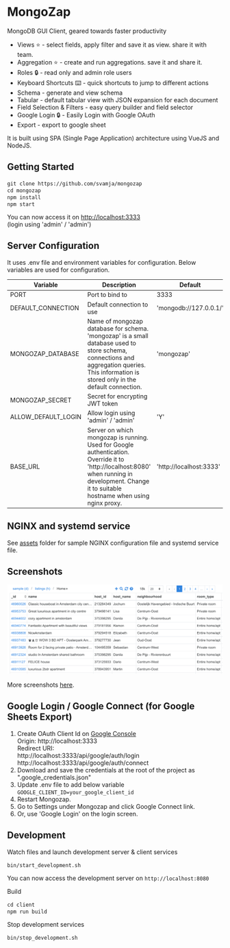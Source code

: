 # MongoZap

MongoDB GUI Client, geared towards faster productivity 

* Views ⭐ - select fields, apply filter and save it as view. share it with team.
* Aggregation ⭐ - create and run aggregations. save it and share it.
* Roles 🔒 - read only and admin role users
* Keyboard Shortcuts ⌨️ - quick shortcuts to jump to different actions
* Schema - generate and view schema
* Tabular - default tabular view with JSON expansion for each document
* Field Selection & Filters - easy query builder and field selector
* Google Login 🔒 - Easily Login with Google OAuth
* Export - export to google sheet

It is built using SPA (Single Page Application) architecture using VueJS and NodeJS.

## Getting Started


````
git clone https://github.com/svamja/mongozap
cd mongozap
npm install
npm start
````

You can now access it on [http://localhost:3333](http://localhost:3333)  
(login using 'admin' / 'admin')

## Server Configuration

It uses .env file and environment variables for configuration. Below variables are used for configuration.

| Variable      		| Description           				| Default  |
| ----          		| -----                 				| ----     |
| PORT          		| Port to bind to    				  	| 3333     |
| DEFAULT_CONNECTION  	| Default connection to use    			| 'mongodb://127.0.0.1/' |
| MONGOZAP_DATABASE		| Name of mongozap database for schema. 'mongozap' is a small database used to store schema, connections and aggregation queries. This information is stored only in the default connection.  | 'mongozap' |
| MONGOZAP_SECRET       | Secret for encrypting JWT token       |          | 
| ALLOW_DEFAULT_LOGIN   | Allow login using 'admin' / 'admin'   | 'Y'      |
| BASE_URL              | Server on which mongozap is running. Used for Google authentication. Override it to 'http://localhost:8080' when running in development. Change it to suitable hostname when using nginx proxy. | 'http://localhost:3333' |


## NGINX and systemd service

See [assets](assets) folder for sample NGINX configuration file and systemd service file.

## Screenshots

![Screenshots](screenshots/index.png)

More screenshots [here](screenshots.md).


## Google Login / Google Connect (for Google Sheets Export)

1. Create OAuth Client Id on [Google Console](https://console.cloud.google.com/apis/credentials)  
    Origin: http://localhost:3333  
    Redirect URI:  
    http://localhost:3333/api/google/auth/login  
    http://localhost:3333/api/google/auth/connect
2. Download and save the credentials at the root of the project as ".google_credentials.json"
3. Update .env file to add below variable
    `GOOGLE_CLIENT_ID=your_google_client_id`
4. Restart Mongozap.
5. Go to Settings under Mongozap and click Google Connect link.
6. Or, use 'Google Login' on the login screen.


## Development

Watch files and launch development server & client services

````
bin/start_development.sh
````

You can now access the development server on `http://localhost:8080`

Build

````
cd client
npm run build
````

Stop development services

````
bin/stop_development.sh
````


